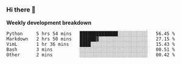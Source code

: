 ### Hi there 👋


**Weekly development breakdown**

<!--START_SECTION:waka-->
```text
Python     5 hrs 54 mins   ██████████████░░░░░░░░░░░   56.45 % 
Markdown   2 hrs 50 mins   ██████▓░░░░░░░░░░░░░░░░░░   27.15 % 
VimL       1 hr 36 mins    ████░░░░░░░░░░░░░░░░░░░░░   15.43 % 
Bash       3 mins          ░░░░░░░░░░░░░░░░░░░░░░░░░   00.51 % 
Other      2 mins          ░░░░░░░░░░░░░░░░░░░░░░░░░   00.42 % 
```
<!--END_SECTION:waka-->
